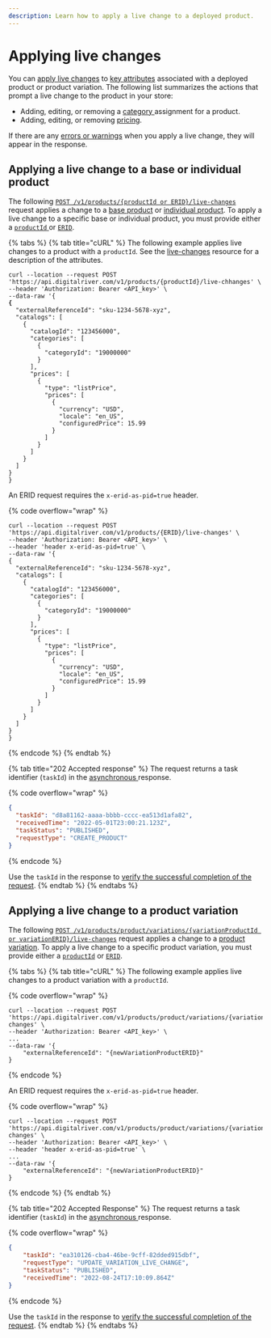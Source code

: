 ```yaml
---
description: Learn how to apply a live change to a deployed product.
---
```


# Applying live changes

You can [apply live changes](applying-live-changes.md#applying-a-live-change-to-a-base-product) to [key attributes](../../../general-resources/admin-apis-reference/live-changes.md#live-changes-resource) associated with a deployed product or product variation. The following list summarizes the actions that prompt a live change to the product in your store:&#x20;

* Adding, editing, or removing a [category ](../../../general-resources/admin-apis-reference/live-changes.md#categories)assignment for a product.
* Adding, editing, or removing [pricing](../../../general-resources/admin-apis-reference/live-changes.md#prices).&#x20;

If there are any [errors or warnings](broken-reference) when you apply a live change, they will appear in the response.

## Applying a live change to a base or individual product

The following [`POST /v1/products/{productId or ERID}/live-changes`](https://www.digitalriver.com/docs/commerce-admin-api/#tag/Manage-Product-\(Asynchronous-API\)/paths/\~1products\~1%7BproductId%7D\~1live-changes/post) request applies a change to a [base product](../../../general-resources/admin-apis-reference/products.md#base-product) or [individual product](../../../general-resources/admin-apis-reference/products.md#individual-product). To apply a live change to a specific base or individual product, you must provide either a [`productId` ](broken-reference)or [`ERID`](broken-reference).&#x20;

{% tabs %}
{% tab title="cURL" %}
The following example applies live changes to a product with a `productId`. See the [live-changes](../../../general-resources/admin-apis-reference/live-changes.md#live-changes-resource) resource for a description of the attributes.

<pre class="language-http" data-overflow="wrap"><code class="lang-http">curl --location --request POST 'https://api.digitalriver.com/v1/products/{productId}/live-chhanges' \
--header 'Authorization: Bearer &#x3C;API_key>' \
--data-raw '{
<strong>{
</strong>  "externalReferenceId": "sku-1234-5678-xyz",
  "catalogs": [
    {
      "catalogId": "123456000",
      "categories": [
        {
          "categoryId": "19000000"
        }
      ],
      "prices": [
        {
          "type": "listPrice",
          "prices": [
            {
              "currency": "USD",
              "locale": "en_US",
              "configuredPrice": 15.99
            }
          ]
        }
      ]
    }
  ]
}
}
</code></pre>

An ERID request requires the `x-erid-as-pid=true` header.

{% code overflow="wrap" %}
```http
curl --location --request POST 'https://api.digitalriver.com/v1/products/{ERID}/live-changes' \
--header 'Authorization: Bearer <API_key>' \
--header 'header x-erid-as-pid=true' \
--data-raw '{
{
  "externalReferenceId": "sku-1234-5678-xyz",
  "catalogs": [
    {
      "catalogId": "123456000",
      "categories": [
        {
          "categoryId": "19000000"
        }
      ],
      "prices": [
        {
          "type": "listPrice",
          "prices": [
            {
              "currency": "USD",
              "locale": "en_US",
              "configuredPrice": 15.99
            }
          ]
        }
      ]
    }
  ]
}
}
```
{% endcode %}
{% endtab %}

{% tab title="202 Accepted response" %}
The request returns a task identifier (`taskId`) in the [asynchronous ](../getting-started.md#asynchronous-and-synchronous-calls)response.

{% code overflow="wrap" %}
```json
{
  "taskId": "d8a81162-aaaa-bbbb-cccc-ea513d1afa82",
  "receivedTime": "2022-05-01T23:00:21.123Z",
  "taskStatus": "PUBLISHED",
  "requestType": "CREATE_PRODUCT"
}
```
{% endcode %}

Use the `taskId` in the response to [verify the successful completion of the request](../get-the-task-status-for-a-product-synchronous-api/).
{% endtab %}
{% endtabs %}

## Applying a live change to a product variation

The following [`POST /v1/products/product/variations/{variationProductId or variationERID}/live-changes`](https://www.digitalriver.com/docs/commerce-admin-api/#tag/Manage-Product-\(Asynchronous-API\)/paths/\~1v1\~1products\~1%7BbaseProductId%7D\~1variations\~1%7BvariationId%7D\~1live-changes/post) request applies a change to a [product variation](../../../general-resources/admin-apis-reference/products.md#product-variations). To apply a live change to a specific product variation, you must provide either a [`productId`](../../../general-resources/common-shoppers-and-admin-apis-reference/product-identifier.md) or [`ERID`](../../../general-resources/common-shoppers-and-admin-apis-reference/external-reference-identifier-erid.md).&#x20;

{% tabs %}
{% tab title="cURL" %}
The following example applies live changes to a product variation with a `productId`.

{% code overflow="wrap" %}
```http
curl --location --request POST 'https://api.digitalriver.com/v1/products/product/variations/{variationProductId}/live-changes' \
--header 'Authorization: Bearer <API_key>' \
...
--data-raw '{
    "externalReferenceId": "{newVariationProductERID}"
}
```
{% endcode %}

An ERID request requires the `x-erid-as-pid=true` header.

{% code overflow="wrap" %}
```http
curl --location --request POST 'https://api.digitalriver.com/v1/products/product/variations/{variationERID}/live-changes' \
--header 'Authorization: Bearer <API_key>' \
--header 'header x-erid-as-pid=true' \
...
--data-raw '{
    "externalReferenceId": "{newVariationProductERID}"
}
```
{% endcode %}
{% endtab %}

{% tab title="202 Accepted Response" %}
The request returns a task identifier (`taskId`) in the [asynchronous ](../getting-started.md#asynchronous-and-synchronous-calls)response.

{% code overflow="wrap" %}
```json
{
    "taskId": "ea310126-cba4-46be-9cff-82dded915dbf",
    "requestType": "UPDATE_VARIATION_LIVE_CHANGE",
    "taskStatus": "PUBLISHED",
    "receivedTime": "2022-08-24T17:10:09.864Z"
}
```
{% endcode %}

Use the `taskId` in the response to [verify the successful completion of the request](../get-the-task-status-for-a-product-synchronous-api/).
{% endtab %}
{% endtabs %}
